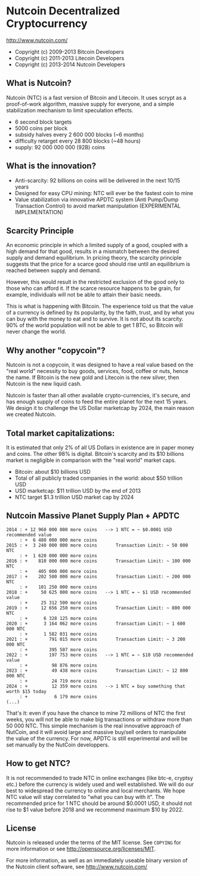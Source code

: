 Nutcoin Decentralized Cryptocurrency 
====================================

http://www.nutcoin.com/

- Copyright (c) 2009-2013 Bitcoin Developers
- Copyright (c) 2011-2013 Litecoin Developers
- Copyright (c) 2013-2014 Nutcoin Developers


What is Nutcoin?
----------------

Nutcoin (NTC) is a fast version of Bitcoin and Litecoin. It uses scrypt as a proof-of-work algorithm, massive supply for everyone, and a simple stabilization mechanism to limit speculation effects.
 - 6 second block targets
 - 5000 coins per block
 - subsidy halves every 2 600 000 blocks (~6 months)
 - difficulty retarget every 28 800 blocks (~48 hours)
 - supply: 92 000 000 000 (92B) coins

What is the innovation?
-----------------------

 - Anti-scarcity: 92 billions on coins will be delivered in the next 10/15 years
 - Designed for easy CPU mining: NTC will ever be the fastest coin to mine
 - Value stabilization via innovative APDTC system (Anti Pump/Dump Transaction Control) to avoid market manipulation (EXPERIMENTAL IMPLEMENTATION)


Scarcity Principle
------------------

An economic principle in which a limited supply of a good, coupled with a high demand for that good, results in a mismatch between the desired supply and demand equilibrium. In pricing theory, the scarcity principle suggests that the price for a scarce good should rise until an equilibrium is reached between supply and demand.

However, this would result in the restricted exclusion of the good only to those who can afford it. If the scarce resource happens to be grain, for example, individuals will not be able to attain their basic needs.

This is what is happening with Bitcoin. The experience told us that the value of a currency is defined by its popularity, by the faith, trust, and by what you can buy with the money to eat and to survive. It is not about its scarcity.
90% of the world population will not be able to get 1 BTC, so Bitcoin will never change the world.

Why another "copycoin"?
-----------------------

Nutcoin is not a copycoin, it was designed to have a real value based on the "real world" necessity to buy goods, services, food, coffee or nuts, hence the name.
If Bitcoin is the new gold and Litecoin is the new silver, then Nutcoin is the new liquid cash.

Nutcoin is faster than all other available crypto-currencies, it's secure, and has enough supply of coins to feed the entire planet for the next 15 years.
We design it to challenge the US Dollar marketcap by 2024, the main reason we created Nutcoin.

Total market capitalizations:
-----------------------------

It is estimated that only 2% of all US Dollars in existence are in paper money and coins. The other 98% is digital.
Bitcoin's scarcity and its $10 billions market is negligible in comparison with the "real world" market caps.

 - Bitcoin: about $10 billions USD
 - Total of all publicly traded companies in the world: about $50 trillion USD
 - USD marketcap: $11 trillion USD by the end of 2013
 - NTC target $1.3 trillion USD market cap by 2024

Nutcoin Massive Planet Supply Plan + APDTC
------------------------------------------

    2014 : + 12 960 000 000 more coins   --> 1 NTC = ~ $0.0001 USD recommended value
         : +  6 480 000 000 more coins
    2015 : +  3 240 000 000 more coins       Transaction Limit: ~ 50 000 NTC
         : +  1 620 000 000 more coins
    2016 : +    810 000 000 more coins       Transaction Limit: ~ 100 000 NTC
         : +    405 000 000 more coins
    2017 : +    202 500 000 more coins       Transaction Limit: ~ 200 000 NTC
         : +    101 250 000 more coins
    2018 : +     50 625 000 more coins   --> 1 NTC = ~ $1 USD recommended value
         : +     25 312 500 more coins
    2019 : +     12 656 250 more coins       Transaction Limit: ~ 800 000 NTC
         : +      6 328 125 more coins
    2020 : +      3 164 062 more coins       Transaction Limit: ~ 1 600 000 NTC
         : +      1 582 031 more coins
    2021 : +        791 015 more coins       Transaction Limit: ~ 3 200 000 NTC
         : +        395 507 more coins
    2022 : +        197 753 more coins   --> 1 NTC = ~ $10 USD recommended value
         : +         98 876 more coins
    2023 : +         49 438 more coins       Transaction Limit: ~ 12 800 000 NTC
         : +         24 719 more coins
    2024 : +         12 359 more coins   --> 1 NTC = buy something that worth $15 today
         : +          6 179 more coins
    (...)

That's it: even if you have the chance to mine 72 millions of NTC the first weeks, you will not be able to make big transactions or withdraw more than 50 000 NTC.
This simple mechanism is the real innovative approach of NutCoin, and it will avoid large and massive buy/sell orders to manipulate the value of the currency.
For now, APDTC is still experimental and will be set manually by the NutCoin developpers.

How to get NTC?
---------------

It is not recommended to trade NTC in online exchanges (like btc-e, cryptsy etc.) before the currency is widely used and well established.
We will do our best to widespread the currency to online and local merchants. We hope NTC value will stay correlated to "what you can buy with it".
The recommended price for 1 NTC should be around $0.0001 USD, it should not rise to $1 value before 2018 and we recommend maximum $10 by 2022.

License
-------

Nutcoin is released under the terms of the MIT license. See `COPYING` for more
information or see http://opensource.org/licenses/MIT.


For more information, as well as an immediately useable binary version of
the Nutcoin client software, see http://www.nutcoin.com/
